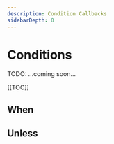 ```yaml
---
description: Condition Callbacks
sidebarDepth: 0
---
```


# Conditions

TODO: ...coming soon...

[[TOC]]

## When

## Unless
